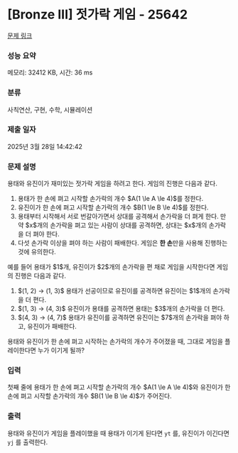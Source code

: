 # [Bronze III] 젓가락 게임 - 25642 

[문제 링크](https://www.acmicpc.net/problem/25642) 

### 성능 요약

메모리: 32412 KB, 시간: 36 ms

### 분류

사칙연산, 구현, 수학, 시뮬레이션

### 제출 일자

2025년 3월 28일 14:42:42

### 문제 설명

<p>용태와 유진이가 재미있는 젓가락 게임을 하려고 한다. 게임의 진행은 다음과 같다.</p>

<ol>
	<li>용태가 한 손에 펴고 시작할 손가락의 개수 $A(1 \le A \le 4)$를 정한다.</li>
	<li>유진이가 한 손에 펴고 시작할 손가락의 개수 $B(1 \le B \le 4)$를 정한다.</li>
	<li>용태부터 시작해서 서로 번갈아가면서 상대를 공격해서 손가락을 더 펴게 한다. 만약 $x$개의 손가락을 펴고 있는 사람이 상대를 공격하면, 상대는 $x$개의 손가락을 더 펴야 한다.</li>
	<li>다섯 손가락 이상을 펴야 하는 사람이 패배한다. 게임은 <strong>한 손</strong>만을 사용해 진행하는 것에 유의한다.</li>
</ol>

<p>예를 들어 용태가 $1$개, 유진이가 $2$개의 손가락을 편 채로 게임을 시작한다면 게임의 진행은 다음과 같다.</p>

<ol>
	<li>$(1, 2) → (1, 3)$ 용태가 선공이므로 유진이를 공격하면 유진이는 $1$개의 손가락을 더 편다.</li>
	<li>$(1, 3) → (4, 3)$ 유진이가 용태를 공격하면 용태는 $3$개의 손가락을 더 편다.</li>
	<li>$(4, 3) → (4, 7)$ 용태가 유진이를 공격하면 유진이는 $7$개의 손가락을 펴야 하고, 유진이가 패배한다.</li>
</ol>

<p>용태와 유진이가 한 손에 펴고 시작하는 손가락의 개수가 주어졌을 때, 그대로 게임을 플레이한다면 누가 이기게 될까?</p>

### 입력 

 <p>첫째 줄에 용태가 한 손에 펴고 시작할 손가락의 개수 $A(1 \le A \le 4)$와 유진이가 한 손에 펴고 시작할 손가락의 개수 $B(1 \le B \le 4)$가 주어진다.</p>

### 출력 

 <p>용태와 유진이가 게임을 플레이했을 때 용태가 이기게 된다면 <code>yt</code> 를, 유진이가 이긴다면 <code>yj</code> 를 출력한다.</p>

